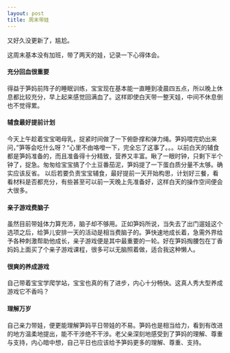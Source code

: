 ```yaml
---
layout: post
title: 周末带娃
---
```


又好久没更新了，尴尬。

这周末基本没有加班，带了两天的娃，记录一下心得体会。

#### 充分回血很重要
得益于笋妈前阵子的睡眠训练，宝宝现在基本能一直睡到凌晨四五点，所以晚上休息都比较充分，早上起来感觉回满血了。这样即使白天带一整天娃，中间不休息倒也不觉得累。

#### 辅食最好提前计划
今天上午趁着宝宝喝母乳，捉紧时间做了一下俯卧撑和弹力绳。笋妈喂完奶出来问，”笋等会吃什么呀？“心里不由咯噔一下，完全忘了这事了。。。以前白天的辅食都是笋妈准备的，而且准备得十分精致，营养又丰富。瞅了一眼时钟，只剩下半个钟了，捉急。匆匆给宝宝搞了个土豆番茄泥，笋妈提了一下蛋白质分量不太够。确实应该反省。
以后若要负责宝宝辅食，最好提前一天开始构思，计划好三餐，看看材料是否都充分，有些甚至可以前一天晚上先准备好，这样白天的操作空间便会大很多。

#### 亲子游戏费脑子
虽然目前带娃体力算充沛，脑子却不够用。正如笋妈所说，当失去了出门遛娃这个选项之后，给笋儿安排一天的活动是相当费脑子的。笋快速地成长着，急需外界给予各种刺激帮助他成长，亲子游戏便是其中最重要的一轮。好在笋妈掏腰包在丁香妈妈上面买了个亲子游戏课程，很多可以无脑照着做，适合我这种懒人。

#### 很爽的养成游戏
自己带着宝宝学爬学站，宝宝也真的有了进步，内心十分畅快。这真人秀大型养成游戏它不香吗？

#### 理解万岁
自己亲力带娃，便更能理解笋妈平日带娃的不易。笋妈也是相当给力，看到有改进的地方温柔地提出，能不干涉绝不干涉。老父亲深刻地感受到了笋妈的理解、尊重与支持，内心暗中想，自己平日也应该给予笋妈更多的理解、尊重、支持。

